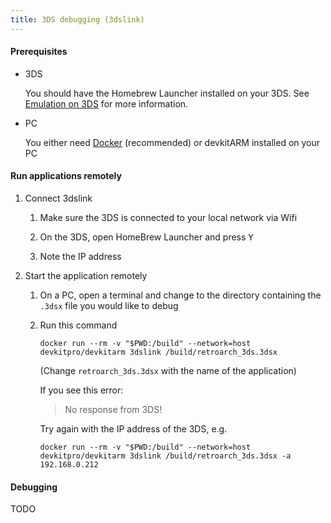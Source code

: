 ```yaml
---
title: 3DS debugging (3dslink)
---
```


#### Prerequisites

- 3DS

  You should have the Homebrew Launcher installed on your 3DS. See [Emulation on 3DS](emulation-on-3ds) for more information.

- PC

  You either need [Docker](https://docs.docker.com/get-docker/) (recommended) or devkitARM installed on your PC

#### Run applications remotely

1. Connect 3dslink

   1. Make sure the 3DS is connected to your local network via Wifi

   1. On the 3DS, open HomeBrew Launcher and press <kbd>Y</kbd>

   1. Note the IP address

1. Start the application remotely

   1. On a PC, open a terminal and change to the directory containing the `.3dsx` file you would like to debug

   1. Run this command

      ```
      docker run --rm -v "$PWD:/build" --network=host devkitpro/devkitarm 3dslink /build/retroarch_3ds.3dsx
      ```

      (Change `retroarch_3ds.3dsx` with the name of the application)

      If you see this error:

      > No response from 3DS!

      Try again with the IP address of the 3DS, e.g.

      ```
      docker run --rm -v "$PWD:/build" --network=host devkitpro/devkitarm 3dslink /build/retroarch_3ds.3dsx -a 192.168.0.212
      ```

#### Debugging

TODO
